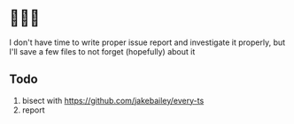# 🤷🏻‍♀️

I don't have time to write proper issue report and investigate it properly, but I'll save a few files to not forget (hopefully) about it

## Todo
  
1. bisect with https://github.com/jakebailey/every-ts
2. report
